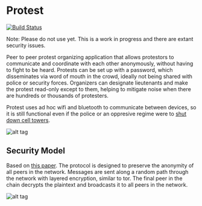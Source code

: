 Protest
=======

[![Build Status](https://travis-ci.org/jackflips/Protest.svg?branch=master)](https://travis-ci.org/jackflips/Protest)

Note: Please do not use yet. This is a work in progress and there are extant security issues.

Peer to peer protest organizing application that allows protestors to communicate and coordinate with each other anonymously, without having to fight to be heard. Protests can be set up with a password, which disseminates via word of mouth in the crowd, ideally not being shared with police or security forces. Organizers can designate lieutenants and make the protest read-only except to them, helping to mitigate noise when there are hundreds or thousands of protesters.

Protest uses ad hoc wifi and bluetooth to communicate between devices, so it is still functional even if the police or an oppresive regime were to [shut down cell towers](http://wapo.st/1jdfMUY).

![alt tag](http://i.imgur.com/CpFGhuh.png)

Security Model
--------------
Based on [this paper](http://ecee.colorado.edu/~ekeller/classes/fall2013_advsec/papers/tarzan_ccs02.pdf). The protocol is designed to preserve the anonymity of all peers in the network. Messages are sent along a random path through the network with layered encryption, similar to tor. The final peer in the chain decrypts the plaintext and broadcasts it to all peers in the network.

![alt tag](http://i.imgur.com/x9irP5W.png)



